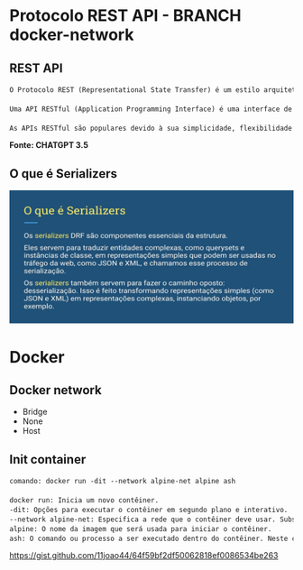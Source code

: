 # Protocolo REST API - BRANCH docker-network

## REST API 

```txt
O Protocolo REST (Representational State Transfer) é um estilo arquitetural amplamente utilizado para projetar redes de comunicação na web. Ele define um conjunto de restrições e princípios para o design de serviços web que são simples, escaláveis e eficientes.

Uma API RESTful (Application Programming Interface) é uma interface de programação de aplicativos que segue os princípios do REST. Isso significa que ela usa os métodos HTTP (GET, POST, PUT, DELETE, etc.) para acessar e manipular recursos, utilizando URLs para identificar esses recursos.

As APIs RESTful são populares devido à sua simplicidade, flexibilidade e facilidade de escalabilidade. Elas são amplamente adotadas para o desenvolvimento de aplicativos web, serviços web e integração de sistemas, permitindo a comunicação entre diferentes sistemas de forma eficiente e interoperável.
```

**Fonte: CHATGPT 3.5**

## O que é Serializers

![alt text](image.png)

# Docker 

## Docker network

- Bridge
- None
- Host

## Init container

```txt
comando: docker run -dit --network alpine-net alpine ash

docker run: Inicia um novo contêiner.
-dit: Opções para executar o contêiner em segundo plano e interativo.
--network alpine-net: Especifica a rede que o contêiner deve usar. Substitua "alpine-net" pelo nome da sua rede, conforme necessário.
alpine: O nome da imagem que será usada para iniciar o contêiner.
ash: O comando ou processo a ser executado dentro do contêiner. Neste caso, usamos o shell Ash, que é o shell padrão no Alpine Linux.
```

https://gist.github.com/11joao44/64f59bf2df50062818ef0086534be263